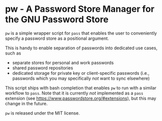 # pw - A Password Store Manager for the GNU Password Store

`pw` is a simple wrapper script for `pass` that enables the user to
conveniently specify a password store as a positional argument.

This is handy to enable separation of passwords into dedicated use
cases, such as

* separate stores for personal and work passwords
* shared password repositories
* dedicated storage for private key or client-specific passwords (i.e.,
  passwords which you may specifically _not_ want to sync elsewhere)

This script ships with bash completion that enables `pw` to run with a
similar workflow to `pass`. Note that it is currently _not_ implemented
as a `pass` extension (see https://www.passwordstore.org/#extensions),
but this may change in the future.

`pw` is released under the MIT license.

